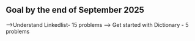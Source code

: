 ## Goal by the end of September 2025
-->Understand Linkedlist- 15 problems
--> Get started with Dictionary - 5 problems
